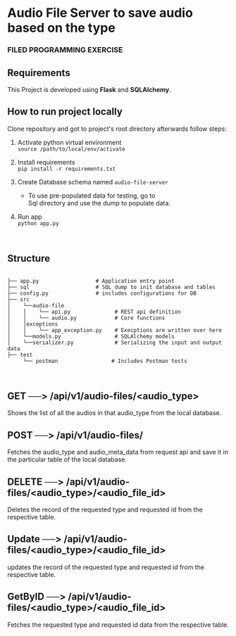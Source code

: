 # Audio File Server to save audio based on the type 
### FILED PROGRAMMING EXERCISE

## Requirements

This Project is developed using **Flask** and **SQLAlchemy**.
<br />

## How to run project locally

Clone repository and got to project's root directory afterwards follow steps:

1. Activate python virtual environment <br />
`source /path/to/local/env/activate`


2. Install requirements <br />
`pip install -r requirements.txt`
   

3. Create Database schema named `audio-file-server` <br />
   
   -    To use pre-populated data for testing, go to   
        Sql directory and use the dump to populate data.
        
   
4. Run app <br />
`python app.py`
   
<br />

## Structure

```

├── app.py                  # Application entry point
├── sql                     # SQL dump to init database and tables
├── config.py               # includes configurations for DB                                        
├── src
│    └──audio-file
│    │    └── api.py              # REST api definition
│    │    └── audio.py            # Core functions
│    │exceptions
│    │    └── app_exception.py    # Execptions are written over here
│    └──models.py                 # SQLAlchemy models
│    └──serializer.py             # Serializing the input and output data
├── test
     └── postman                 # Includes Postman tests
```
<br />

## GET ──>  /api/v1/audio-files/<audio_type>

Shows the list of all the audios in that audio_type from the local database.

## POST ──> /api/v1/audio-files/

Fetches the audio_type and audio_meta_data from request api and save it in the particular table of the local database.

## DELETE ──> /api/v1/audio-files/<audio_type>/<audio_file_id>

Deletes the record of the requested type and requested id from the respective table.  

## Update ──> /api/v1/audio-files/<audio_type>/<audio_file_id>

updates the record of the requested type and requested id from the respective table.

## GetByID ──> /api/v1/audio-files/<audio_type>/<audio_file_id>

Fetches the requested type and requested id data from the respective table.

